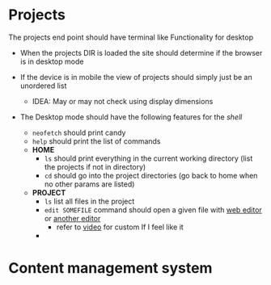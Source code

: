 # Projects

The projects end point should have terminal like Functionality for desktop

- When the projects DIR is loaded the site should determine if the browser is in desktop mode
- If the device is in mobile the view of projects should simply just be an unordered list

  - IDEA: May or may not check using display dimensions

- The Desktop mode should have the following features for the _shell_
  - `neofetch` should print candy
  - `help` should print the list of commands
  - **HOME**
    - `ls` should print everything in the current working directory (list the projects if not in directory)
    - `cd` should go into the project directories (go back to home when no other params are listed)
  - **PROJECT**
    - `ls` list all files in the project
    - `edit SOMEFILE` command should open a given file with [web editor](https://dev.to/developerbishwas/svelte-text-editor-tipex-a-modern-powerful-editor-that-everybody-wanted-4hmc)
      or [another editor](https://github.com/umaranis/svelte-lexical)
      - refer to [video](https://www.youtube.com/watch?v=dwdd2a_L7xY&t=2s) for custom If I feel like it
    -

# Content management system
